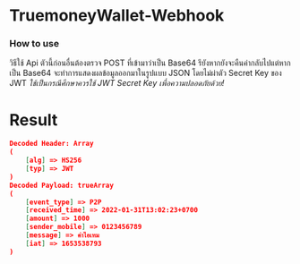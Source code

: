 # TruemoneyWallet-Webhook
### How to use

วิธีใช้ Api ตัวนี้ก่อนอื่นต้องตรวจ POST ที่เข้ามาว่าเป็น Base64 รึยังหากยังจะคืนค่ากลับไปแต่หากเป็น Base64 จะทำการแสดงผลข้อมูลออกมาในรูปแบบ JSON โดยไม่ผ่าตัว Secret Key ของ JWT *ใช้เป็นกรณีศึกษาควรใช้ JWT Secret Key เพื่อความปลอดภัยด้วย!*

# Result
```json
Decoded Header: Array
(
    [alg] => HS256
    [typ] => JWT
)
Decoded Payload: trueArray
(
    [event_type] => P2P
    [received_time] => 2022-01-31T13:02:23+0700
    [amount] => 1000
    [sender_mobile] => 0123456789
    [message] => ค่าไอเทม
    [iat] => 1653538793
)
```

